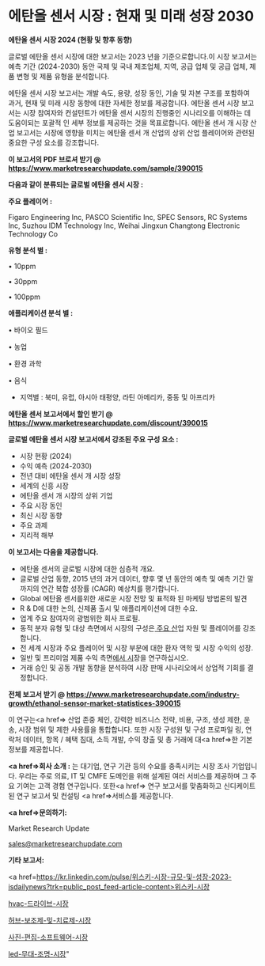 # 에탄올 센서 시장 : 현재 및 미래 성장 2030

<strong>에탄올 센서 시장 2024 (현황 및 향후 동향)</strong>

글로벌 에탄올 센서 시장에 대한 보고서는 2023 년을 기준으로합니다.이 시장 보고서는 예측 기간 (2024-2030) 동안 국제 및 국내 제조업체, 지역, 공급 업체 및 공급 업체, 제품 변형 및 제품 유형을 분석합니다.

에탄올 센서 시장 보고서는 개발 속도, 용량, 성장 동인, 기술 및 자본 구조를 포함하여 과거, 현재 및 미래 시장 동향에 대한 자세한 정보를 제공합니다. 에탄올 센서 시장 보고서는 시장 참여자와 컨설턴트가 에탄올 센서 시장의 진행중인 시나리오를 이해하는 데 도움이되는 포괄적 인 세부 정보를 제공하는 것을 목표로합니다. 에탄올 센서 개 시장 산업 보고서는 시장에 영향을 미치는 에탄올 센서 개 산업의 상위 산업 플레이어와 관련된 중요한 구성 요소를 강조합니다.



<strong>이 보고서의 PDF 브로셔 받기 @ <a href=https://www.marketresearchupdate.com/sample/390015>https://www.marketresearchupdate.com/sample/390015</a></strong>



<strong>다음과 같이 분류되는 글로벌 에탄올 센서 시장 :</strong>



<strong>주요 플레이어 :</strong>

Figaro Engineering Inc, PASCO Scientific Inc, SPEC Sensors, RC Systems Inc, Suzhou IDM Technology Inc, Weihai Jingxun Changtong Electronic Technology Co



<strong>유형 분석 별 :</strong>

• 10ppm

• 30ppm

• 100ppm



<strong>애플리케이션 분석 별 :</strong>

• 바이오 필드

• 농업

• 환경 과학

• 음식

<ul>
  <li>지역별 : 북미, 유럽, 아시아 태평양, 라틴 아메리카, 중동 및 아프리카</li>
</ul>


<strong>에탄올 센서 보고서에서 할인 받기 @ <a href=https://www.marketresearchupdate.com/discount/390015>https://www.marketresearchupdate.com/discount/390015</a></strong>



<strong>글로벌 에탄올 센서 시장 보고서에서 강조된 주요 구성 요소 :</strong>
<ul>
  <li>시장 현황 (2024)</li>
  <li>수익 예측 (2024-2030)</li>
  <li>전년 대비 에탄올 센서 개 시장 성장</li>
  <li>세계의 신흥 시장</li>
  <li>에탄올 센서 개 시장의 상위 기업</li>
  <li>주요 시장 동인</li>
  <li>최신 시장 동향</li>
  <li>주요 과제</li>
  <li>지리적 해부</li>
</ul>


<strong>이 보고서는 다음을 제공합니다.</strong>
<ul>
  <li>에탄올 센서의 글로벌 시장에 대한 심층적 개요.</li>
  <li>글로벌 산업 동향, 2015 년의 과거 데이터, 향후 몇 년 동안의 예측 및 예측 기간 말까지의 연간 복합 성장률 (CAGR) 예상치를 평가합니다.</li>
  <li>Global 에탄올 센서를위한 새로운 시장 전망 및 표적화 된 마케팅 방법론의 발견</li>
  <li>R &amp; D에 대한 논의, 신제품 출시 및 애플리케이션에 대한 수요.</li>
  <li>업계 주요 참여자의 광범위한 회사 프로필.</li>
  <li>동적 분자 유형 및 대상 측면에서 시장의 구성은<a href=> 주요 산</a>업 자원 및 플레이어를 강조합니다.</li>
  <li>전 세계 시장과 주요 플레이어 및 시장 부문에 대한 환자 역학 및 시장 수익의 성장.</li>
  <li>일반 및 프리미엄 제품 수익 측면<a href=>에서 시</a>장을 연구하십시오.</li>
  <li>거래 승인 및 공동 개발 동향을 분석하여 시장 판매 시나리오에서 상업적 기회를 결정합니다.</li>
</ul>



<strong>전체 보고서 받기 @ <a href=https://www.marketresearchupdate.com/industry-growth/ethanol-sensor-market-statistices-390015>https://www.marketresearchupdate.com/industry-growth/ethanol-sensor-market-statistices-390015</a></strong>

이 연구는<a href=> 산업 존중</a> 체인, 강력한 비즈니스 전략, 비용, 구조, 생성 제한, 운송, 시장 범위 및 제한 사용률을 통합합니다. 또한 시장 구성원 및 구성 프로파일 링, 연락처 데이터, 항목 / 혜택 침대, 소득 개발, 수익 창출 및 총 거래에 대<a href=>한 기본 </a>정보를 제공합니다.



<strong><a href=>회사 소</a>개 :</strong>
는 대기업, 연구 기관 등의 수요를 충족시키는 시장 조사 기업입니다. 우리는 주로 의료, IT 및 CMFE 도메인을 위해 설계된 여러 서비스를 제공하며 그 주요 기여는 고객 경험 연구입니다. 또한<a href=> 연구 보</a>고서를 맞춤화하고 신디케이트 된 연구 보고서 및 컨설팅 <a href=>서비스</a>를 제공합니다.



<strong><a href=>문의하기:</a></strong>

Market Research Update

sales@marketresearchupdate.com



<strong>기타 보고서:</strong>

<a href=https://kr.linkedin.com/pulse/위스키-시장-규모-및-성장-2023-isdailynews?trk=public_post_feed-article-content>위스키-시장</a>

<a href=https://www.linkedin.com/pulse/hvac-드라이브-시장-동향-및-성장-전망-consumer-connection-chronicles-24-/>hvac-드라이브-시장</a>

<a href=https://www.linkedin.com/pulse/허브-보조제-및-치료제-시장-진입-전략-위험-평가2029년-consumer-connection-compendium-ana-pjfif/>허브-보조제-및-치료제-시장</a>

<a href=https://www.linkedin.com/pulse/사진-편집-소프트웨어-시장-세분화-연구-및-목표-고객2029년-ozozf/>사진-편집-소프트웨어-시장</a>

<a href=https://www.linkedin.com/pulse/led-무대-조명-시장-진입-전략-및-위험-평가2030년-survey-spotlight-pro-24-analysis-ojqlc/>led-무대-조명-시장</a>"
